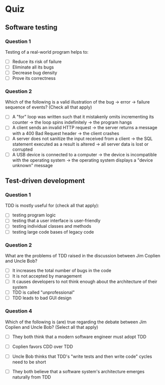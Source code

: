 #  Quiz

## Software testing

### Question 1

Testing of a real-world program helps to:

- [ ] Reduce its risk of failure
- [ ] Eliminate all its bugs
- [ ] Decrease bug density
- [ ] Prove its correctness

### Question 2

Which of the following is a valid illustration of the bug → error → failure sequence of events? (Check all that apply)

- [ ] A "for" loop was written such that it mistakenly omits incrementing its counter → the loop spins indefinitely → the program hangs
- [ ] A client sends an invalid HTTP request → the server returns a message with a 400 Bad Request header → the client crashes
- [ ] A server does not sanitize the input received from a client → the SQL statement executed as a result is altered → all server data is lost or corrupted
- [ ] A USB device is connected to a computer → the device is incompatible with the operating system → the operating system displays a "device unknown" message

## Test-driven development

### Question 1

TDD is mostly useful for (check all that apply):

- [ ] testing program logic
- [ ] testing that a user interface is user-friendly
- [ ] testing individual classes and methods
- [ ] testing large code bases of legacy code

### Question 2

What are the problems of TDD raised in the discussion between Jim Coplien and Uncle Bob?

- [ ] It increases the total number of bugs in the code
- [ ] It is not accepted by management
- [ ] It causes developers to not think enough about the architecture of their system
- [ ] TDD is called "unprofessional"
- [ ] TDD leads to bad GUI design

### Question 4

Which of the following is (are) true regarding the debate between Jim Coplien and Uncle Bob? (Select all that apply)

- [ ] They both think that a modern software engineer must adopt TDD
- [ ] Coplien favors CDD over TDD
- [ ] Uncle Bob thinks that TDD's "write tests and then write code" cycles need to be short
- [ ] They both believe that a software system's architecture emerges naturally from TDD

